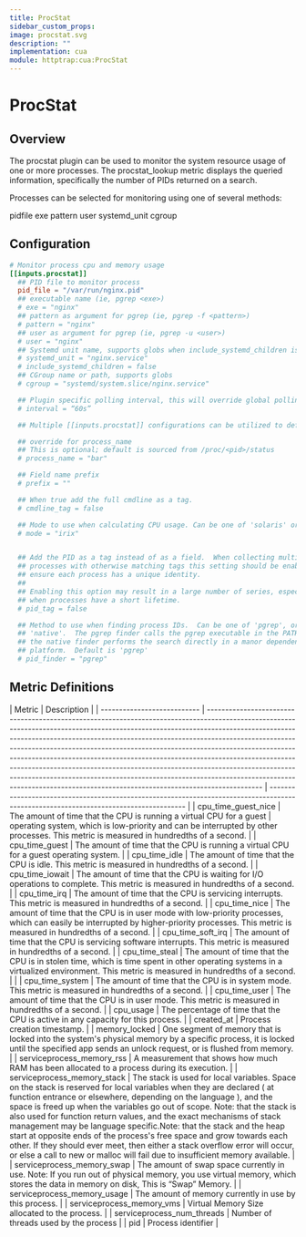 ```yaml
---
title: ProcStat
sidebar_custom_props:
image: procstat.svg
description: ""
implementation: cua
module: httptrap:cua:ProcStat
---
```


# ProcStat

## Overview

The procstat plugin can be used to monitor the system resource usage of one or more processes. The procstat_lookup metric displays the queried information, specifically the number of PIDs returned on a search.

Processes can be selected for monitoring using one of several methods:

pidfile
exe
pattern
user
systemd_unit
cgroup

## Configuration

```toml
# Monitor process cpu and memory usage
[[inputs.procstat]]
  ## PID file to monitor process
  pid_file = "/var/run/nginx.pid"
  ## executable name (ie, pgrep <exe>)
  # exe = "nginx"
  ## pattern as argument for pgrep (ie, pgrep -f <pattern>)
  # pattern = "nginx"
  ## user as argument for pgrep (ie, pgrep -u <user>)
  # user = "nginx"
  ## Systemd unit name, supports globs when include_systemd_children is set to true
  # systemd_unit = "nginx.service"
  # include_systemd_children = false
  ## CGroup name or path, supports globs
  # cgroup = "systemd/system.slice/nginx.service"

  ## Plugin specific polling interval, this will override global polling rate.
  # interval = “60s”

  ## Multiple [[inputs.procstat]] configurations can be utilized to define multiple unique search queries. If you do utilize this method, the “instance_id” needs to be unique for each configuration.

  ## override for process_name
  ## This is optional; default is sourced from /proc/<pid>/status
  # process_name = "bar"

  ## Field name prefix
  # prefix = ""

  ## When true add the full cmdline as a tag.
  # cmdline_tag = false

  ## Mode to use when calculating CPU usage. Can be one of 'solaris' or 'irix'.
  # mode = "irix"


  ## Add the PID as a tag instead of as a field.  When collecting multiple
  ## processes with otherwise matching tags this setting should be enabled to
  ## ensure each process has a unique identity.
  ##
  ## Enabling this option may result in a large number of series, especially
  ## when processes have a short lifetime.
  # pid_tag = false

  ## Method to use when finding process IDs.  Can be one of 'pgrep', or
  ## 'native'.  The pgrep finder calls the pgrep executable in the PATH while
  ## the native finder performs the search directly in a manor dependent on the
  ## platform.  Default is 'pgrep'
  # pid_finder = "pgrep"

```

## Metric Definitions

| Metric                      | Description                                                                                                                                                                                                                                                                                                                                                                                                                                                                                                                                                                                                                                                     |
| --------------------------- | --------------------------------------------------------------------------------------------------------------------------------------------------------------------------------------------------------------------------------------------------------------------------------------------------------------------------------------------------------------------------------------------------------------------------------------------------------------------------------------------------------------------------------------------------------------------------------------------------------------------------------------------------------------- | ------------------------------------------------------------------------------------------------------------------------------------- |
| cpu_time_guest_nice         | The amount of time that the CPU is running a virtual CPU for a guest                                                                                                                                                                                                                                                                                                                                                                                                                                                                                                                                                                                            | operating system, which is low-priority and can be interrupted by other processes. This metric is measured in hundredths of a second. |
| cpu_time_guest              | The amount of time that the CPU is running a virtual CPU for a guest operating system.                                                                                                                                                                                                                                                                                                                                                                                                                                                                                                                                                                          |
| cpu_time_idle               | The amount of time that the CPU is idle. This metric is measured in hundredths of a second.                                                                                                                                                                                                                                                                                                                                                                                                                                                                                                                                                                     |
| cpu_time_iowait             | The amount of time that the CPU is waiting for I/O operations to complete. This metric is measured in hundredths of a second.                                                                                                                                                                                                                                                                                                                                                                                                                                                                                                                                   |
| cpu_time_irq                | The amount of time that the CPU is servicing interrupts. This metric is measured in hundredths of a second.                                                                                                                                                                                                                                                                                                                                                                                                                                                                                                                                                     |
| cpu_time_nice               | The amount of time that the CPU is in user mode with low-priority processes, which can easily be interrupted by higher-priority processes. This metric is measured in hundredths of a second.                                                                                                                                                                                                                                                                                                                                                                                                                                                                   |
| cpu_time_soft_irq           | The amount of time that the CPU is servicing software interrupts. This metric is measured in hundredths of a second.                                                                                                                                                                                                                                                                                                                                                                                                                                                                                                                                            |
| cpu_time_steal              | The amount of time that the CPU is in stolen time, which is time spent in other operating systems in a virtualized environment. This metric is measured in hundredths of a second.                                                                                                                                                                                                                                                                                                                                                                                                                                                                              |                                                                                                                                       |
| cpu_time_system             | The amount of time that the CPU is in system mode. This metric is measured in hundredths of a second.                                                                                                                                                                                                                                                                                                                                                                                                                                                                                                                                                           |
| cpu_time_user               | The amount of time that the CPU is in user mode. This metric is measured in hundredths of a second.                                                                                                                                                                                                                                                                                                                                                                                                                                                                                                                                                             |
| cpu_usage                   | The percentage of time that the CPU is active in any capacity for this process.                                                                                                                                                                                                                                                                                                                                                                                                                                                                                                                                                                                 |
| created_at                  | Process creation timestamp.                                                                                                                                                                                                                                                                                                                                                                                                                                                                                                                                                                                                                                     |
| memory_locked               | One segment of memory that is locked into the system's physical memory by a specific process, it is locked until the specified app sends an unlock request, or is flushed from memory.                                                                                                                                                                                                                                                                                                                                                                                                                                                                          |
| serviceprocess_memory_rss   | A measurement that shows how much RAM has been allocated to a process during its execution.                                                                                                                                                                                                                                                                                                                                                                                                                                                                                                                                                                     |
| serviceprocess_memory_stack | The stack is used for local variables. Space on the stack is reserved for local variables when they are declared ( at function entrance or elsewhere, depending on the language ), and the space is freed up when the variables go out of scope. Note: that the stack is also used for function return values, and the exact mechanisms of stack management may be language specific.Note: that the stack and the heap start at opposite ends of the process's free space and grow towards each other. If they should ever meet, then either a stack overflow error will occur, or else a call to new or malloc will fail due to insufficient memory available. |
| serviceprocess_memory_swap  | The amount of swap space currently in use. Note: If you run out of physical memory, you use virtual memory, which stores the data in memory on disk, This is “Swap” Memory.                                                                                                                                                                                                                                                                                                                                                                                                                                                                                     |
| serviceprocess_memory_usage | The amount of memory currently in use by this process.                                                                                                                                                                                                                                                                                                                                                                                                                                                                                                                                                                                                          |
| serviceprocess_memory_vms   | Virtual Memory Size allocated to the process.                                                                                                                                                                                                                                                                                                                                                                                                                                                                                                                                                                                                                   |
| serviceprocess_num_threads  | Number of threads used by the process                                                                                                                                                                                                                                                                                                                                                                                                                                                                                                                                                                                                                           |
| pid                         | Process identifier                                                                                                                                                                                                                                                                                                                                                                                                                                                                                                                                                                                                                                              |
